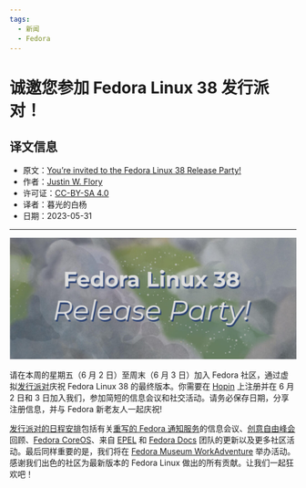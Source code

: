 ```yaml
---
tags:
  - 新闻
  - Fedora
---
```


# 诚邀您参加 Fedora Linux 38 发行派对！

## 译文信息

- 原文：[You’re invited to the Fedora Linux 38 Release Party!](https://fedoramagazine.org/youre-invited-to-the-fedora-linux-38-release-party/)
- 作者：[Justin W. Flory](https://fedoramagazine.org/author/jflory7/)
- 许可证：[CC-BY-SA 4.0](http://creativecommons.org/licenses/by-sa/4.0/)
- 译者：暮光的白杨
- 日期：2023-05-31

----

![cover](./images/2023-05/f38-release-party-1024x433.jpg)

请在本周的星期五（6 月 2 日）至周末（6 月 3 日）加入 Fedora 社区，通过虚拟[发行派对][party]庆祝 Fedora Linux 38 的最终版本。你需要在 [Hopin] 上注册并在 6 月 2 日和 3 日加入我们，参加简短的信息会议和社交活动。请务必保存日期，分享注册信息，并与 Fedora 新老友人一起庆祝!

[party]: https://communityblog.fedoraproject.org/tag/release-parties/
[Hopin]: https://hopin.com/events/fedora-linux-38-release-party

[发行派对的日程安排][Schedule]包括有关[重写的 Fedora 通知服务][notifications]的信息会议、[创意自由峰会][cfs]回顾、[Fedora CoreOS][coreos]、来自 [EPEL] 和 [Fedora Docs][doc] 团队的更新以及更多社区活动。最后同样重要的是，我们将在 [Fedora Museum WorkAdventure][museum] 举办活动。感谢我们出色的社区为最新版本的 Fedora Linux 做出的所有贡献。让我们一起狂欢吧！

[Schedule]: https://fedoraproject.org/wiki/Fedora_Linux_38_Release_Party_Schedule
[notifications]: https://notifications.fedoraproject.org/
[cfs]: https://creativefreedomsummit.com/
[coreos]: https://fedoraproject.org/coreos/
[EPEL]: https://docs.fedoraproject.org/en-US/epel/
[doc]: https://docs.fedoraproject.org/en-US/docs/
[museum]: https://play.workadventu.re/@/mindshare-committee/nestwithfedora/fedoramuseum